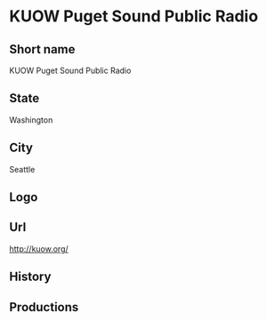 # KUOW Puget Sound Public Radio

## Short name

KUOW Puget Sound Public Radio

## State

Washington

## City

Seattle

## Logo



## Url

http://kuow.org/

## History



## Productions


